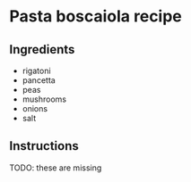 # Pasta boscaiola recipe


## Ingredients

- rigatoni
- pancetta
- peas
- mushrooms
- onions
- salt


## Instructions

TODO: these are missing
